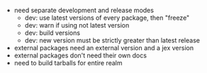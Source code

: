 - need separate development and release modes
    - dev: use latest versions of every package, then "freeze"
    - dev: warn if using not latest version
    - dev: build versions
    - dev: new version must be strictly greater than latest release
- external packages need an external version and a jex version
- external packages don't need their own docs
- need to build tarballs for entire realm
